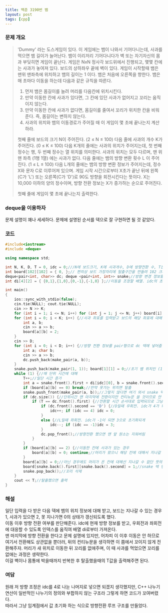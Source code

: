 ```yaml
---
title: 백준 3190번 뱀
layout: post
tags: [cpp]
---
```

### 문제 개요
> 'Dummy' 라는 도스게임이 있다. 이 게임에는 뱀이 나와서 기어다니는데, 사과를 먹으면 뱀 길이가 늘어난다. 뱀이 이리저리 기어다니다가 벽 또는 자기자신의 몸과 부딪히면 게임이 끝난다.
> 게임은 NxN 정사각 보드위에서 진행되고, 몇몇 칸에는 사과가 놓여져 있다. 보드의 상하좌우 끝에 벽이 있다. 게임이 시작할때 뱀은 맨위 맨좌측에 위치하고 뱀의 길이는 1 이다. 뱀은 처음에 오른쪽을 향한다.
> 뱀은 매 초마다 이동을 하는데 다음과 같은 규칙을 따른다.
> 1. 먼저 뱀은 몸길이를 늘려 머리를 다음칸에 위치시킨다.
> 2. 만약 이동한 칸에 사과가 있다면, 그 칸에 있던 사과가 없어지고 꼬리는 움직이지 않는다.
> 3. 만약 이동한 칸에 사과가 없다면, 몸길이를 줄여서 꼬리가 위치한 칸을 비워준다. 즉, 몸길이는 변하지 않는다.
> 4. 사과의 위치와 뱀의 이동경로가 주어질 때 이 게임이 몇 초에 끝나는지 계산하라.
> 
> 첫째 줄에 보드의 크기 N이 주어진다. (2 ≤ N ≤ 100) 다음 줄에 사과의 개수 K가 주어진다. (0 ≤ K ≤ 100)
> 다음 K개의 줄에는 사과의 위치가 주어지는데, 첫 번째 정수는 행, 두 번째 정수는 열 위치를 의미한다. 사과의 위치는 모두 다르며, 맨 위 맨 좌측 (1행 1열) 에는 사과가 없다. 
> 다음 줄에는 뱀의 방향 변환 횟수 L 이 주어진다. (1 ≤ L ≤ 100)
> 다음 L개의 줄에는 뱀의 방향 변환 정보가 주어지는데,  정수 X와 문자 C로 이루어져 있으며. 게임 시작 시간으로부터 X초가 끝난 뒤에 왼쪽(C가 'L') 또는 오른쪽(C가 'D')로 90도 방향을 회전시킨다는 뜻이다. X는 10,000 이하의 양의 정수이며, 방향 전환 정보는 X가 증가하는 순으로 주어진다.
> 
> 첫째 줄에 게임이 몇 초에 끝나는지 출력한다.

### deque을 이용하자
문제 설명이 꽤나 세세하다. 문제에 설명된 순서를 덱으로 잘 구현하면 될 것 같았다.
### 코드
```c++
#include<iostream>
#include <deque>

using namespace std;

int N, K, D, T = 0, idc = 0;///N에 보드크기, K에 사과개수, D에 방향전환 수, T는 시간, idc는 방향 지정
int board[102][102] = { 0, };// 편의상 보드 가장자리에 탈출구간을 만들려 102 크기로 보드 선언
deque<pair<int, char>> dc; deque <pair<int, int>> snake;//방향 변경 정보를 받을 덱 dc와 뱀의 정보를 저장할 snake
int di[4][2] = { {0,1},{1,0},{0,-1},{-1,0} };//이동을 조정할 배열. idc의 초기 인자 0일땐 우측 이동이며 나머진 시계 방향대로 넣음

int main()
{
    ios::sync_with_stdio(false);
    cin.tie(NULL); cout.tie(NULL);
    cin >> N >> K;
    for (int i = 1; i <= N; i++) for (int j = 1; j <= N; j++) board[i][j] = 1;//입력 받고 보드의 N*N영역에 대해선 1을 할당. 1이 빈 공간이란 뜻 
    for (int i = 0; i < K; i++) {//사과 좌표를 입력받고 보드의 해당 좌표에 대해 사과가 있다는 뜻으로 2를 할당
        int a, b;
        cin >> a >> b;
        board[a][b] = 2;
    }
    cin >> D;
    for (int i = 0; i < D; i++) {//방향 전환 정보를 pair형으로 dc 덱에 넣어줌
        int a; char b;
        cin >> a >> b;
        dc.push_back(make_pair(a, b));
    }
    snake.push_back(make_pair(1, 1)); board[1][1] = 0;//초기 뱀 위치인 (1, 1)을 snake에 삽입하고 해당 위치를 0으로 만들어 진행 불가를 표시
    while (1) {//매 단위 시간에 대해
        T++;//일단 시간 증가
        int a = snake.front().first + di[idc][0], b = snake.front().second + di[idc][1];//머리의 새 위치를 a, b에 받음
        if (board[a][b] == 0) break;//만약 못가는 위치면 탈출
        snake.push_front(make_pair(a, b));//그렇지 않다면 여기 와서 snake 덱 맨 앞에 해당 좌표를 추가
        if (dc.size()) {//단위시간 맨 마지막에 전환이지만 컨티뉴문 쓸 것이므로 안 꼬이는 적당한 위치에 넣음. 방향전환 할거 남았을때
            if (T == dc.front().first) {//전환할 시간 순서대로 입력되므로 그냥 덱의 맨 앞 원소를 기준으로 현재 시간과 전환 타이밍이 일치하면
                if (dc.front().second == 'D') {//D일때 우회전. idc가 4가 되면 0으로 초기화되게 했음
                    idc++; if (idc == 4) idc = 0;
                }
                else {//L일때 좌회전. idc가 -1이 되면 3으로 초기화되게
                    idc--; if (idc == -1)idc = 3;
                }
                dc.pop_front();//방향전환 했으면 맨 앞 원소는 지워버림
            }
        }
        if (board[a][b] == 2) {//이동한 칸에 사과가 있는 경우
            board[a][b] = 0; continue;//머리가 왔으니 해당 칸에 대해서 지나갈 수 없단 뜻의 0을 할당. 그리고 뒤의 꼬리 조정 안하고 컨티뉴
        }
        board[a][b] = 0;//아닌 경우에도 머리가 온 칸에 대해선 지나갈 수 없단 뜻의 0 할당
        board[snake.back().first][snake.back().second] = 1;//snake 덱 맨 마지막 원소가 꼬리가 되므로, 해당 원소가 가리키는 좌표를 빈 공간인 1로 수정
        snake.pop_back();//꼬리 삭제
    }
    cout << T;//탈출했으면 출력
}
```
### 해설
일단 입력을 다 받은 다음 덱에 뱀의 위치 정보에 대해 받고, 보드는 지나갈 수 있는 경우 1, 사과가 있으면 2, 못 지나가면 0의 상태가 갱신되도록 했다.  
이동 이후 방향 전환 여부를 판단해준다. idc에 현재 방향 정보를 받고, 우회전과 좌회전에 대응할 수 있도록 인덱스를 움직여 배열 di로부터 가져온다.  
맨 마지막에 방향 전환을 한다고 문제 설명에 있지만, 어차피 이 이후 이동은 안 하므로 여기서 전환해도 상관없을 뿐더러, 뒤의 컨티뉴문을 생각하면 이 쯤에서 꼬이지 않게 전환해주자.
머리가 새 위치로 이동한 뒤 꼬리를 없애주며, 이 때 사과를 먹었으면 꼬리를 없애는 과정은 생략한다.  
이걸 벽이나 몸통에 박을때까지 반복한 후 탈출했을때의 T값을 출력해주면 된다.
### 여담
원래 저 방향 조정은 idc를 4로 나눈 나머지로 넣으면 되겠지 생각했지만, C++ 나누기 연산이 일반적인 나누기의 정의와 부합하지 않는 구조라 그렇게 하면 코드가 꼬여버렸다.  
따라서 그냥 임계점에서 값 초기화 하는 식으로 방향전환 루프 구조를 만들었다. 
  
